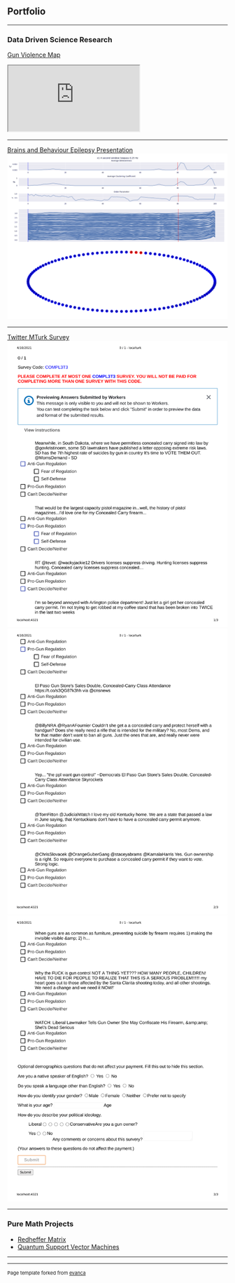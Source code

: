 ## Portfolio

---

### Data Driven Science Research

[Gun Violence Map](https://github.com/kslote1/gun-violence-map)
 <iframe src="https://gun-map.herokuapp.com/"> title="Map of Gun violence in the U.S."></iframe> 

---
[Brains and Behaviour Epilepsy Presentation](/pdf/bb_poster.pdf)
<img src="images/anim-opt.gif?raw=true"/>

---
[Twitter MTurk Survey](https://github.com/kslote1/twitter-survey-mturk)
<img src="images/mturk-1.png?raw=true"/>
<img src="images/mturk-2.png?raw=true"/>
<img src="images/mturk-3.png?raw=true"/>


---

### Pure Math Projects

- [Redheffer Matrix](https://github.com/kslote1/Redheffer_matrix)
- [Quantum Support Vector Machines](https://github.com/kslote1/quantum-svm)

---




---
<p style="font-size:11px">Page template forked from <a href="https://github.com/evanca/quick-portfolio">evanca</a></p>
<!-- Remove above link if you don't want to attibute -->
